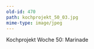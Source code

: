 ```yaml
---
old-id: 470
path: kochprojekt_50_03.jpg
mime-type: image/jpeg
---
```

Kochprojekt Woche 50:
Marinade
